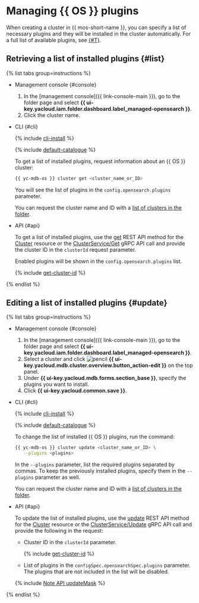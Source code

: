 # Managing {{ OS }} plugins

When creating a cluster in {{ mos-short-name }}, you can specify a list of necessary plugins and they will be installed in the cluster automatically. For a full list of available plugins, see [{#T}](../concepts/plugins.md#opensearch).

## Retrieving a list of installed plugins {#list}

{% list tabs group=instructions %}

- Management console {#console}

   1. In the [management console]({{ link-console-main }}), go to the folder page and select **{{ ui-key.yacloud.iam.folder.dashboard.label_managed-opensearch }}**.
   1. Click the cluster name.

- CLI {#cli}

   {% include [cli-install](../../_includes/cli-install.md) %}

   {% include [default-catalogue](../../_includes/default-catalogue.md) %}

   To get a list of installed plugins, request information about an {{ OS }} cluster:

   ```bash
   {{ yc-mdb-os }} cluster get <cluster_name_or_ID>
   ```

   You will see the list of plugins in the `config.opensearch.plugins` parameter.

   You can request the cluster name and ID with a [list of clusters in the folder](cluster-list.md#list-clusters).

- API {#api}

   To get a list of installed plugins, use the [get](../api-ref/Cluster/get.md) REST API method for the [Cluster](../api-ref/Cluster/index.md) resource or the [ClusterService/Get](../api-ref/grpc/cluster_service.md#Get) gRPC API call and provide the cluster ID in the `clusterId` request parameter.

   Enabled plugins will be shown in the `config.opensearch.plugins` list.

   {% include [get-cluster-id](../../_includes/managed-opensearch/get-cluster-id.md) %}

{% endlist %}

## Editing a list of installed plugins {#update}

{% list tabs group=instructions %}

- Management console {#console}

   1. In the [management console]({{ link-console-main }}), go to the folder page and select **{{ ui-key.yacloud.iam.folder.dashboard.label_managed-opensearch }}**.
   1. Select a cluster and click ![pencil](../../_assets/console-icons/pencil.svg) **{{ ui-key.yacloud.mdb.cluster.overview.button_action-edit }}** on the top panel.
   1. Under **{{ ui-key.yacloud.mdb.forms.section_base }}**, specify the plugins you want to install.
   1. Click **{{ ui-key.yacloud.common.save }}**.

- CLI {#cli}

   {% include [cli-install](../../_includes/cli-install.md) %}

   {% include [default-catalogue](../../_includes/default-catalogue.md) %}

   To change the list of installed {{ OS }} plugins, run the command:

   ```bash
   {{ yc-mdb-os }} cluster update <cluster_name_or_ID> \
      --plugins <plugins>
   ```

   In the `--plugins` parameter, list the required plugins separated by commas. To keep the previously installed plugins, specify them in the `--plugins` parameter as well.

   You can request the cluster name and ID with a [list of clusters in the folder](cluster-list.md#list-clusters).

- API {#api}

   To update the list of installed plugins, use the [update](../api-ref/Cluster/update.md) REST API method for the [Cluster](../api-ref/Cluster/index.md) resource or the [ClusterService/Update](../api-ref/grpc/cluster_service.md#Update) gRPC API call and provide the following in the request:

   * Cluster ID in the `clusterId` parameter.

      {% include [get-cluster-id](../../_includes/managed-opensearch/get-cluster-id.md) %}

   * List of plugins in the `configSpec.opensearchSpec.plugins` parameter. The plugins that are not included in the list will be disabled.

   {% include [Note API updateMask](../../_includes/note-api-updatemask.md) %}

{% endlist %}

